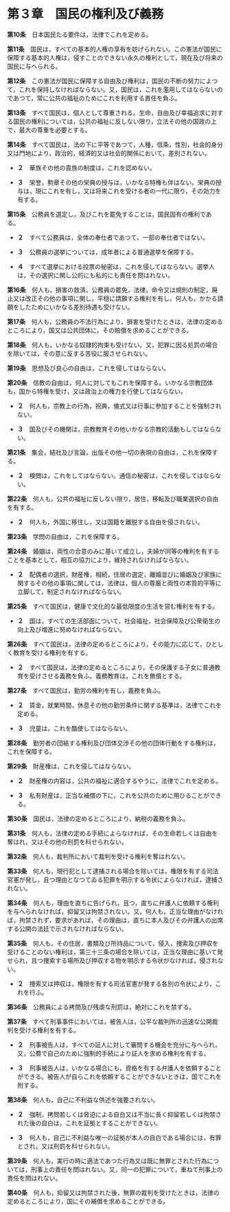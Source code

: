 第３章　国民の権利及び義務
==========================


__第10条__　日本国民たる要件は，法律でこれを定める。


__第11条__　国民は，すべての基本的人権の享有を妨げられない。この憲法が国民に保障する基本的人権は，侵すことのできない永久の権利として，現在及び将来の国民に与へられる。


__第12条__　この憲法が国民に保障する自由及び権利は，国民の不断の努力によつて，これを保持しなければならない。又，国民は，これを濫用してはならないのであつて，常に公共の福祉のためにこれを利用する責任を負ふ。


__第13条__　すべて国民は，個人として尊重される。生命，自由及び幸福追求に対する国民の権利については，公共の福祉に反しない限り，立法その他の国政の上で，最大の尊重を必要とする。


__第14条__　すべて国民は，法の下に平等であつて，人種，信条，性別，社会的身分又は門地により，政治的，経済的又は社会的関係において，差別されない。

* __２__　華族その他の貴族の制度は，これを認めない。

* __３__　栄誉，勲章その他の栄典の授与は，いかなる特権も伴はない。栄典の授与は，現にこれを有し，又は将来これを受ける者の一代に限り，その効力を有する。


__第15条__　公務員を選定し，及びこれを罷免することは，国民固有の権利である。

* __２__　すべて公務員は，全体の奉仕者であつて，一部の奉仕者ではない。

* __３__　公務員の選挙については，成年者による普通選挙を保障する。

* __４__　すべて選挙における投票の秘密は，これを侵してはならない。選挙人は，その選択に関し公的にも私的にも責任を問はれない。


__第16条__　何人も，損害の救済，公務員の罷免，法律，命令又は規則の制定，廃止又は改正その他の事項に関し，平穏に請願する権利を有し，何人も，かかる請願をしたためにいかなる差別待遇も受けない。


__第17条__　何人も，公務員の不法行為により，損害を受けたときは，法律の定めるところにより，国又は公共団体に，その賠償を求めることができる。


__第18条__　何人も，いかなる奴隷的拘束も受けない。又，犯罪に因る処罰の場合を除いては，その意に反する苦役に服させられない。


__第19条__　思想及び良心の自由は，これを侵してはならない。


__第20条__　信教の自由は，何人に対してもこれを保障する。いかなる宗教団体も，国から特権を受け，又は政治上の権力を行使してはならない。

* __２__　何人も，宗教上の行為，祝典，儀式又は行事に参加することを強制されない。

* __３__　国及びその機関は，宗教教育その他いかなる宗教的活動もしてはならない。


__第21条__　集会，結社及び言論，出版その他一切の表現の自由は，これを保障する。

* __２__　検閲は，これをしてはならない。通信の秘密は，これを侵してはならない。


__第22条__　何人も，公共の福祉に反しない限り，居住，移転及び職業選択の自由を有する。

* __２__　何人も，外国に移住し，又は国籍を離脱する自由を侵されない。


__第23条__　学問の自由は，これを保障する。


__第24条__　婚姻は，両性の合意のみに基いて成立し，夫婦が同等の権利を有することを基本として，相互の協力により，維持されなければならない。

* __２__　配偶者の選択，財産権，相続，住居の選定，離婚並びに婚姻及び家族に関するその他の事項に関しては，法律は，個人の尊厳と両性の本質的平等に立脚して，制定されなければならない。


__第25条__　すべて国民は，健康で文化的な最低限度の生活を営む権利を有する。

* __２__　国は，すべての生活部面について，社会福祉，社会保障及び公衆衛生の向上及び増進に努めなければならない。


__第26条__　すべて国民は，法律の定めるところにより，その能力に応じて，ひとしく教育を受ける権利を有する。

* __２__　すべて国民は，法律の定めるところにより，その保護する子女に普通教育を受けさせる義務を負ふ。義務教育は，これを無償とする。


__第27条__　すべて国民は，勤労の権利を有し，義務を負ふ。

* __２__　賃金，就業時間，休息その他の勤労条件に関する基準は，法律でこれを定める。

* __３__　児童は，これを酷使してはならない。


__第28条__　勤労者の団結する権利及び団体交渉その他の団体行動をする権利は，これを保障する。


__第29条__　財産権は，これを侵してはならない。

* __２__　財産権の内容は，公共の福祉に適合するやうに，法律でこれを定める。

* __３__　私有財産は，正当な補償の下に，これを公共のために用ひることができる。


__第30条__　国民は，法律の定めるところにより，納税の義務を負ふ。


__第31条__　何人も，法律の定める手続によらなければ，その生命若しくは自由を奪はれ，又はその他の刑罰を科せられない。


__第32条__　何人も，裁判所において裁判を受ける権利を奪はれない。


__第33条__　何人も，現行犯として逮捕される場合を除いては，権限を有する司法官憲が発し，且つ理由となつてゐる犯罪を明示する令状によらなければ，逮捕されない。


__第34条__　何人も，理由を直ちに告げられ，且つ，直ちに弁護人に依頼する権利を与へられなければ，抑留又は拘禁されない。又，何人も，正当な理由がなければ，拘禁されず，要求があれば，その理由は，直ちに本人及びその弁護人の出席する公開の法廷で示されなければならない。


__第35条__　何人も，その住居，書類及び所持品について，侵入，捜索及び押収を受けることのない権利は，第三十三条の場合を除いては，正当な理由に基いて発せられ，且つ捜索する場所及び押収する物を明示する令状がなければ，侵されない。

* __２__　捜索又は押収は，権限を有する司法官憲が発する各別の令状により，これを行ふ。


__第36条__　公務員による拷問及び残虐な刑罰は，絶対にこれを禁ずる。


__第37条__　すべて刑事事件においては，被告人は，公平な裁判所の迅速な公開裁判を受ける権利を有する。

* __２__　刑事被告人は，すべての証人に対して審問する機会を充分に与へられ，又，公費で自己のために強制的手続により証人を求める権利を有する。

* __３__　刑事被告人は，いかなる場合にも，資格を有する弁護人を依頼することができる。被告人が自らこれを依頼することができないときは，国でこれを附する。


__第38条__　何人も，自己に不利益な供述を強要されない。

* __２__　強制，拷問若しくは脅迫による自白又は不当に長く抑留若しくは拘禁された後の自白は，これを証拠とすることができない。

* __３__　何人も，自己に不利益な唯一の証拠が本人の自白である場合には，有罪とされ，又は刑罰を科せられない。


__第39条__　何人も，実行の時に適法であつた行為又は既に無罪とされた行為については，刑事上の責任を問はれない。又，同一の犯罪について，重ねて刑事上の責任を問はれない。


__第40条__　何人も，抑留又は拘禁された後，無罪の裁判を受けたときは，法律の定めるところにより，国にその補償を求めることができる。
